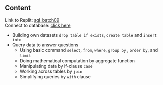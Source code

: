 
## Content

Link to Replit:  [sql_batch09](https://replit.com/@pakbungdesu/SQLHWBatch09Pakbung#main.sql) \
Connect to database: [click here](https://github.com/pakbung2000/DS-Bootcamp-BATCH09/blob/main/02%20-%20Databases/connect_database.r)

- Building own datasets `drop table if exists`, `create table` and `insert into`
- Query data to answer questions
  - Using basic command `select`, `from`, `where`, `group by` , `order by`, and `limit`
  - Doing mathematical computation by aggregate function
  - Manipulating data by if-clause `case`
  - Working across tables by `join`
  - Simplifying queries by `with` clause
